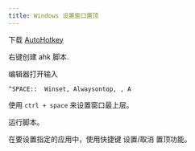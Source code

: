```yaml
---
title: Windows 设置窗口置顶
---
```


下载 [AutoHotkey](https://www.autohotkey.com/)

右键创建 ahk 脚本.

编辑器打开输入

```
^SPACE::  Winset, Alwaysontop, , A
```

使用 `ctrl + space` 来设置窗口最上层。

运行脚本。

在要设置指定的应用中，使用快捷键 设置/取消 置顶功能。
